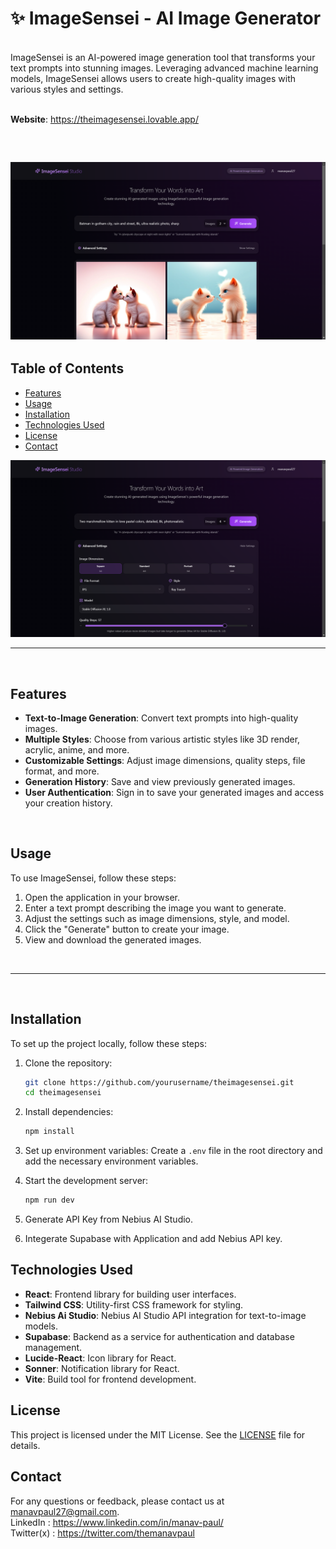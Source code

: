 # ✨ ImageSensei - AI Image Generator
<br>
ImageSensei is an AI-powered image generation tool that transforms your text prompts into stunning images. Leveraging advanced machine learning models, ImageSensei allows users to create high-quality images with various styles and settings. <br>
<br>

**Website**: https://theimagesensei.lovable.app/

<br>

![ImageSensei](https://github.com/themanavpaul/theimagesensei/blob/main/public/imagesensei.png)
<br>
----
## Table of Contents

- [Features](#features)
- [Usage](#usage)
- [Installation](#installation)
- [Technologies Used](#technologies-used)
- [License](#license)
- [Contact](#contact)

![home_page](https://github.com/themanavpaul/theimagesensei/blob/main/public/home_page.png)

---

<br>


## Features <a name="features"></a>

- **Text-to-Image Generation**: Convert text prompts into high-quality images.
- **Multiple Styles**: Choose from various artistic styles like 3D render, acrylic, anime, and more.
- **Customizable Settings**: Adjust image dimensions, quality steps, file format, and more.
- **Generation History**: Save and view previously generated images.
- **User Authentication**: Sign in to save your generated images and access your creation history.

<br>

## Usage <a name="usage"></a>

To use ImageSensei, follow these steps:

1. Open the application in your browser.
2. Enter a text prompt describing the image you want to generate.
3. Adjust the settings such as image dimensions, style, and model.
4. Click the "Generate" button to create your image.
5. View and download the generated images.
<br>

---

<br>

## Installation <a name="installation"></a>

To set up the project locally, follow these steps:

1. Clone the repository:
   ```bash
   git clone https://github.com/yourusername/theimagesensei.git
   cd theimagesensei
   ```

2. Install dependencies:
   ```bash
   npm install
   ```

3. Set up environment variables:
   Create a `.env` file in the root directory and add the necessary environment variables.

4. Start the development server:
   ```bash
   npm run dev
   ```
   
5. Generate API Key from Nebius AI Studio.
6. Integerate Supabase with Application and add Nebius API key.


## Technologies Used <a name="technologies-used"></a>

- **React**: Frontend library for building user interfaces.
- **Tailwind CSS**: Utility-first CSS framework for styling.
- **Nebius Ai Studio**: Nebius AI Studio API integration for text-to-image models.
- **Supabase**: Backend as a service for authentication and database management.
- **Lucide-React**: Icon library for React.
- **Sonner**: Notification library for React.
- **Vite**: Build tool for frontend development.


## License <a name="license"></a>

This project is licensed under the MIT License. See the [LICENSE](LICENSE) file for details.

## Contact <a name="contact"></a>

For any questions or feedback, please contact us at [manavpaul27@gmail.com](mailto:manavpaul27@gmail.com). <br>
LinkedIn : https://www.linkedin.com/in/manav-paul/ <br>
Twitter(x) : https://twitter.com/themanavpaul
